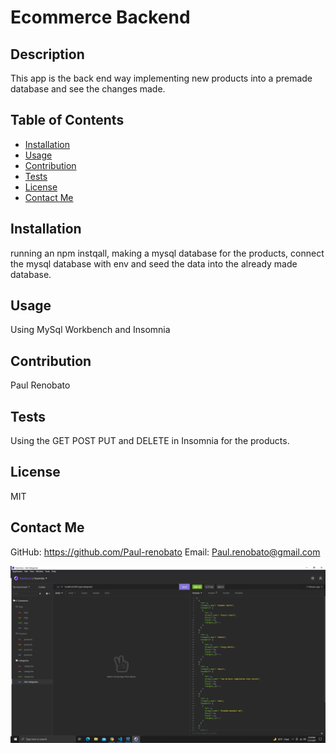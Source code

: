 # Ecommerce Backend
    
## Description 
This app is the back end way implementing new products into a premade database and see the changes made.
## Table of Contents
- [Installation](#installation)
- [Usage](#usage)
- [Contribution](#contribution)
- [Tests](#tests)
- [License](#license)
- [Contact Me](#contact-me)
## Installation
running an npm instqall, making a mysql database for the products, connect the mysql database with env and seed the data into the already made database.
## Usage
Using MySql Workbench and Insomnia
## Contribution
Paul Renobato
## Tests
Using the GET POST PUT and DELETE in Insomnia for the products.
## License
MIT
## Contact Me
GitHub: https://github.com/Paul-renobato
Email: Paul.renobato@gmail.com

<img src= "images/Screenshot (29).png">